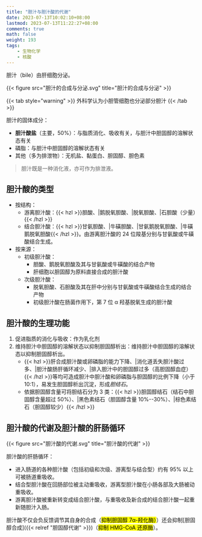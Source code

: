 ```yaml
---
title: "胆汁与胆汁酸的代谢"
date: 2023-07-13T10:02:10+08:00
lastmod: 2023-07-13T11:22:27+08:00
comments: true
math: false
weight: 193
tags:
    - 生物化学
    - 核酸
---
```


胆汁（bile）由肝细胞分泌。

{{< figure src="胆汁的合成与分泌.svg" title="胆汁的合成与分泌" >}}

<!--more-->

{{< tab style="warning" >}}
外科学认为小胆管细胞也分泌部分胆汁
{{< /tab >}}

胆汁的固体成分：

- **胆汁酸盐**（主要，50%）：与脂质消化、吸收有关，与胆汁中胆固醇的溶解状态有关
- 磷脂：与胆汁中胆固醇的溶解状态有关
- 其他（多为排泄物）：无机盐、黏蛋白、胆固醇、胆色素

> 胆汁既是一种消化液，亦可作为排泄液。

## 胆汁酸的类型

- 按结构：
    - 游离胆汁酸：{{< hzl >}}胆酸、|鹅脱氧胆酸、|脱氧胆酸、|石胆酸（少量）{{< /hzl >}}
    - 结合胆汁酸：{{< hzl >}}甘氨胆酸、|牛磺胆酸、|甘氨鹅脱氧胆酸、|牛磺鹅脱氧胆酸{{< /hzl >}}。由游离胆汁酸的 24 位羧基分别与甘氨酸或牛磺酸结合生成。
- 按来源：
    - 初级胆汁酸：
        - 胆酸、鹅脱氧胆酸及其与甘氨酸或牛磺酸的结合产物
        - 肝细胞以胆固醇为原料直接合成的胆汁酸
    - 次级胆汁酸：
        - 脱氧胆酸、石胆酸及其在肝中分别与甘氨酸或牛磺酸结合生成的结合产物
        - 初级胆汁酸在肠菌作用下，第 7 位 α 羟基脱氧生成的胆汁酸

## 胆汁酸的生理功能

1. 促进脂质的消化与吸收：作为乳化剂
2. 维持胆汁中胆固醇的溶解状态以抑制胆固醇析出：维持胆汁中胆固醇的溶解状态以抑制胆固醇析出。
    - {{< hzl >}}肝合成胆汁酸或卵磷脂的能力下降、|消化道丢失胆汁酸过多、|胆汁酸肠肝循环减少、|排入胆汁中的胆固醇过多（高胆固醇血症）{{< /hzl >}}等均可造成胆汁中胆汁酸和卵磷脂与胆固醇的比例下降（小于 10:1），易发生胆固醇析出沉淀，形成*胆结石*。
    - 依据胆固醇含量可将胆结石分为 3 类：{{< hzl >}}胆固醇结石（结石中胆固醇含量超过 50%）、|黑色素结石（胆固醇含量 10%--30%）、|棕色素结石（胆固醇较少）{{< /hzl >}}

## 胆汁酸的代谢及胆汁酸的肝肠循环

{{< figure src="胆汁酸的代谢.svg" title="胆汁酸的代谢" >}}

胆汁酸的肝肠循环：

- 进入肠道的各种胆汁酸（包括初级和次级、游离型与结合型）约有 95% 以上可被肠道重吸收。
- 结合型胆汁酸在回肠部位被主动重吸收，游离型胆汁酸在小肠各部及大肠被动重吸收。
- 游离胆汁酸被重新转变成结合胆汁酸，与重吸收及新合成的结合胆汁酸一起重新随胆汁入肠。

胆汁酸不仅会负反馈调节其自身的合成（<mark>抑制胆固醇 7α-羟化酶）</mark>）还会抑制[胆固醇合成]({{< relref "胆固醇代谢" >}})（<mark>抑制 HMG-CoA 还原酶</mark>）。
